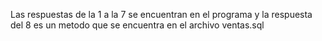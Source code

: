 Las respuestas de la 1 a la 7 se encuentran en el programa y la respuesta del 8 es un metodo que se encuentra en el archivo ventas.sql
 
